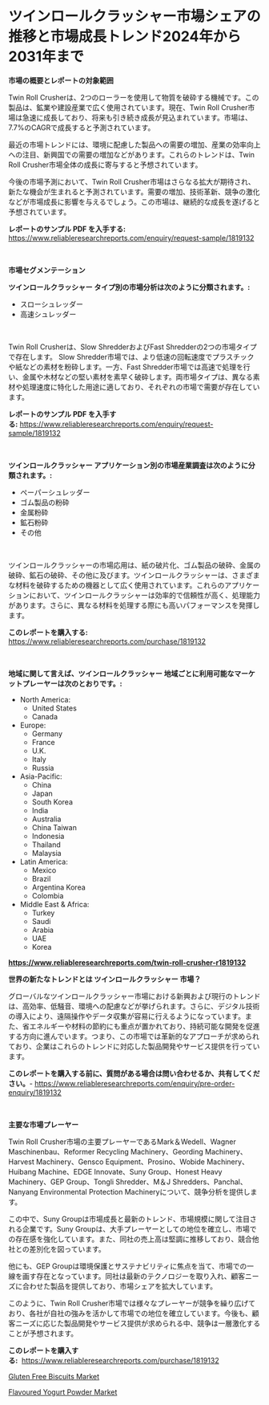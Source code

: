 <p><h1>ツインロールクラッシャー市場シェアの推移と市場成長トレンド2024年から2031年まで</h1></p><p><strong>市場の概要とレポートの対象範囲</strong></p>
<p><p>Twin Roll Crusherは、2つのローラーを使用して物質を破砕する機械です。この製品は、鉱業や建設産業で広く使用されています。現在、Twin Roll Crusher市場は急速に成長しており、将来も引き続き成長が見込まれています。市場は、7.7%のCAGRで成長すると予測されています。</p><p>最近の市場トレンドには、環境に配慮した製品への需要の増加、産業の効率向上への注目、新興国での需要の増加などがあります。これらのトレンドは、Twin Roll Crusher市場全体の成長に寄与すると予想されています。</p><p>今後の市場予測において、Twin Roll Crusher市場はさらなる拡大が期待され、新たな機会が生まれると予測されています。需要の増加、技術革新、競争の激化などが市場成長に影響を与えるでしょう。この市場は、継続的な成長を遂げると予想されています。</p></p>
<p><strong>レポートのサンプル PDF を入手する:</strong> <a href="https://www.reliableresearchreports.com/enquiry/request-sample/1819132">https://www.reliableresearchreports.com/enquiry/request-sample/1819132</a></p>
<p>&nbsp;</p>
<p><strong>市場セグメンテーション</strong></p>
<p><strong>ツインロールクラッシャー タイプ別の市場分析は次のように分類されます。:</strong></p>
<p><ul><li>スローシュレッダー</li><li>高速シュレッダー</li></ul></p>
<p>&nbsp;</p>
<p><p>Twin Roll Crusherは、Slow ShredderおよびFast Shredderの2つの市場タイプで存在します。 Slow Shredder市場では、より低速の回転速度でプラスチックや紙などの素材を粉砕します。一方、Fast Shredder市場では高速で処理を行い、金属や木材などの堅い素材を素早く破砕します。両市場タイプは、異なる素材や処理速度に特化した用途に適しており、それぞれの市場で需要が存在しています。</p></p>
<p><strong>レポートのサンプル PDF を入手する:</strong>&nbsp;<a href="https://www.reliableresearchreports.com/enquiry/request-sample/1819132">https://www.reliableresearchreports.com/enquiry/request-sample/1819132</a></p>
<p>&nbsp;</p>
<p><strong> ツインロールクラッシャー アプリケーション別の市場産業調査は次のように分類されます。:</strong></p>
<p><ul><li>ペーパーシュレッダー</li><li>ゴム製品の粉砕</li><li>金属粉砕</li><li>鉱石粉砕</li><li>その他</li></ul></p>
<p>&nbsp;</p>
<p><p>ツインロールクラッシャーの市場応用は、紙の破片化、ゴム製品の破砕、金属の破砕、鉱石の破砕、その他に及びます。ツインロールクラッシャーは、さまざまな材料を破砕するための機器として広く使用されています。これらのアプリケーションにおいて、ツインロールクラッシャーは効率的で信頼性が高く、処理能力があります。さらに、異なる材料を処理する際にも高いパフォーマンスを発揮します。</p></p>
<p><strong>このレポートを購入する:</strong>&nbsp; <a href="https://www.reliableresearchreports.com/purchase/1819132">https://www.reliableresearchreports.com/purchase/1819132</a></p>
<p>&nbsp;</p>
<p><strong>地域に関して言えば、ツインロールクラッシャー 地域ごとに利用可能なマーケットプレーヤーは次のとおりです。:</strong></p>
<p><ul>
    <li>
        North America:
        <ul>
            <li>United States</li>
            <li>Canada</li>
        </ul>
    </li>
    <li>
        Europe:
        <ul>
            <li>Germany</li>
            <li>France</li>
            <li>U.K.</li>
            <li>Italy</li>
            <li>Russia</li>
        </ul>
    </li>
    <li>
        Asia-Pacific:
        <ul>
            <li>China</li>
            <li>Japan</li>
            <li>South Korea</li>
            <li>India</li>
            <li>Australia</li>
            <li>China Taiwan</li>
            <li>Indonesia</li>
            <li>Thailand</li>
            <li>Malaysia</li>
        </ul>
    </li>
    <li>
        Latin America:
        <ul>
            <li>Mexico</li>
            <li>Brazil</li>
            <li>Argentina Korea</li>
            <li>Colombia</li>
        </ul>
    </li>
    <li>
        Middle East & Africa:
        <ul>
            <li>Turkey</li>
            <li>Saudi</li>
            <li>Arabia</li>
            <li>UAE</li>
            <li>Korea</li>
        </ul>
    </li>
    </ul></p>
<p><strong><a href="https://www.reliableresearchreports.com/twin-roll-crusher-r1819132">https://www.reliableresearchreports.com/twin-roll-crusher-r1819132</a></strong>&nbsp;</p>
<p><strong>世界の新たなトレンドとは ツインロールクラッシャー 市場？</strong></p>
<p><p>グローバルなツインロールクラッシャー市場における新興および現行のトレンドは、高効率、低騒音、環境への配慮などが挙げられます。さらに、デジタル技術の導入により、遠隔操作やデータ収集が容易に行えるようになっています。また、省エネルギーや材料の節約にも重点が置かれており、持続可能な開発を促進する方向に進んでいます。つまり、この市場では革新的なアプローチが求められており、企業はこれらのトレンドに対応した製品開発やサービス提供を行っています。</p></p>
<p><strong>このレポートを購入する前に、質問がある場合は問い合わせるか、共有してください。</strong>- <a href="https://www.reliableresearchreports.com/enquiry/pre-order-enquiry/1819132">https://www.reliableresearchreports.com/enquiry/pre-order-enquiry/1819132</a></p>
<p>&nbsp;</p>
<p><strong>主要な市場プレーヤー</strong></p>
<p><p>Twin Roll Crusher市場の主要プレーヤーであるMark＆Wedell、Wagner Maschinenbau、Reformer Recycling Machinery、Geording Machinery、Harvest Machinery、Gensco Equipment、Prosino、Wobide Machinery、Huibang Machine、EDGE Innovate、Suny Group、Honest Heavy Machinery、GEP Group、Tongli Shredder、M＆J Shredders、Panchal、Nanyang Environmental Protection Machineryについて、競争分析を提供します。 </p><p>この中で、Suny Groupは市場成長と最新のトレンド、市場規模に関して注目される企業です。Suny Groupは、大手プレーヤーとしての地位を確立し、市場での存在感を強化しています。また、同社の売上高は堅調に推移しており、競合他社との差別化を図っています。</p><p>他にも、GEP Groupは環境保護とサステナビリティに焦点を当て、市場での一線を画す存在となっています。同社は最新のテクノロジーを取り入れ、顧客ニーズに合わせた製品を提供しており、市場シェアを拡大しています。</p><p>このように、Twin Roll Crusher市場では様々なプレーヤーが競争を繰り広げており、各社が自社の強みを活かして市場での地位を確立しています。今後も、顧客ニーズに応じた製品開発やサービス提供が求められる中、競争は一層激化することが予想されます。</p></p>
<p><strong>このレポートを購入する:</strong>&nbsp;&nbsp;<a href="https://www.reliableresearchreports.com/purchase/1819132">https://www.reliableresearchreports.com/purchase/1819132</a></p>
<p><p><a href="https://crocus-run-b5a.notion.site/Gluten-Free-Biscuits-Market-Research-Report-Its-History-and-Forecast-2024-to-2031-e7dbfb28d275442e9b30d86af3841382">Gluten Free Biscuits Market</a></p><p><a href="https://metal-farmhouse-e95.notion.site/Flavoured-Yogurt-Powder-Market-Trends-and-Market-Analysis-forecasted-for-period-2024-2031-a36f11ddd42a4e8d9d99f2e73d4ec6fb">Flavoured Yogurt Powder Market</a></p></p>